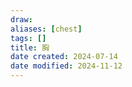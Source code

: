 ```yaml
---
draw:
aliases: [chest]
tags: []
title: 胸
date created: 2024-07-14
date modified: 2024-11-12
---
```

